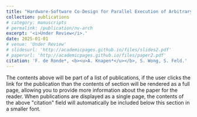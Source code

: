 ```yaml
---
title: "Hardware-Software Co-Design for Parallel Execution of Arbitrary Quantum Algorithms on Distributed Systems"
collection: publications
# category: manuscripts
# permalink: /publication/nv-arch
excerpt: '<i>Under Review</i>.'
date: 2025-01-01
# venue: 'Under Review'
# slidesurl: 'http://academicpages.github.io/files/slides2.pdf'
# paperurl: 'http://academicpages.github.io/files/paper2.pdf'
citation: 'F. de Ronde*, <b><u>A. Knapen*</u></b>, S. Wong, S. Feld.'
---
```

The contents above will be part of a list of publications, if the user clicks the link for the publication than the contents of section will be rendered as a full page, allowing you to provide more information about the paper for the reader. When publications are displayed as a single page, the contents of the above "citation" field will automatically be included below this section in a smaller font.